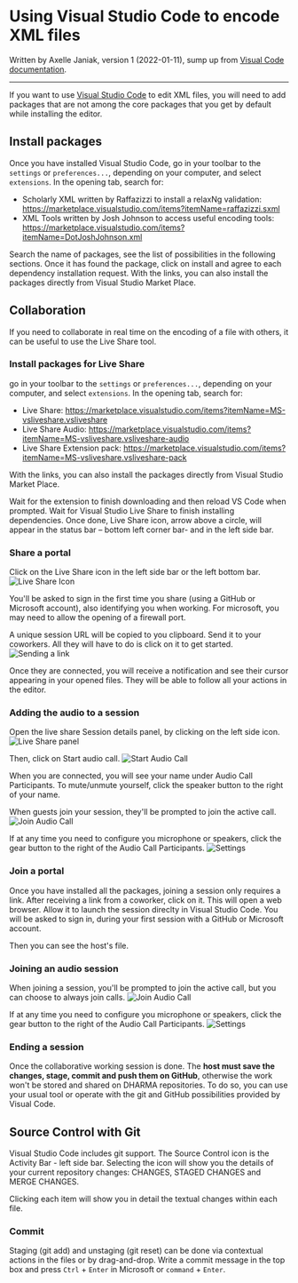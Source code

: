 # Using Visual Studio Code to encode XML files

Written by Axelle Janiak, version 1 (2022-01-11), sump up from [Visual Code documentation](https://code.visualstudio.com/docs).

****

If you want to use [Visual Studio Code](https://code.visualstudio.com/Download/) to edit XML files, you will need to add packages that are not among the core packages that you get by default while installing the editor.

## Install packages
Once you have installed Visual Studio Code, go in your toolbar to the `settings` or `preferences...`, depending on your computer, and select `extensions`. In the opening tab, search for:
- Scholarly XML written by Raffazizzi to install a relaxNg validation: https://marketplace.visualstudio.com/items?itemName=raffazizzi.sxml
- XML Tools written by Josh Johnson to access useful encoding tools: https://marketplace.visualstudio.com/items?itemName=DotJoshJohnson.xml

Search the name of packages, see the list of possibilities in the following sections. Once it has found the package, click on install and agree to each dependency installation request.
With the links, you can also install the packages directly from Visual Studio Market Place.

## Collaboration
If you need to collaborate in real time on the encoding of a file with others, it can be useful to use the Live Share tool.

### Install packages for Live Share
go in your toolbar to the `settings` or `preferences...`, depending on your computer, and select `extensions`. In the opening tab, search for:
- Live Share: https://marketplace.visualstudio.com/items?itemName=MS-vsliveshare.vsliveshare 
- Live Share Audio: https://marketplace.visualstudio.com/items?itemName=MS-vsliveshare.vsliveshare-audio 
- Live Share Extension pack: https://marketplace.visualstudio.com/items?itemName=MS-vsliveshare.vsliveshare-pack

With the links, you can also install the packages directly from Visual Studio Market Place.

Wait for the extension to finish downloading and then reload VS Code when prompted. Wait for Visual Studio Live Share to finish installing dependencies.
Once done, Live Share icon, arrow above a circle, will appear in the status bar – bottom left corner bar- and in the left side bar.

### Share a portal
Click on the Live Share icon in the left side bar or the left bottom bar.
![Live Share Icon](https://github.com/erc-dharma/project-documentation/blob/master/docs/images/VS01.png)

You'll be asked to sign in the first time you share (using a GitHub or Microsoft account), also identifying you when working. For microsoft, you may need to allow the opening of a firewall port. 

A unique session URL will be copied to you clipboard. Send it to your coworkers. All they will have to do is click on it to get started.
![Sending a link](https://github.com/erc-dharma/project-documentation/blob/master/docs/images/VS02.png)

Once they are connected, you will receive a notification and see their cursor appearing in your opened files. They will be able to follow all your actions in the editor. 

### Adding the audio to a session
Open the live share Session details panel, by clicking on the left side icon. 
![Live Share panel](https://github.com/erc-dharma/project-documentation/blob/master/docs/images/VS03.png)

Then, click on Start audio call.
![Start Audio Call](https://github.com/erc-dharma/project-documentation/blob/master/docs/images/VS04.png)

When you are connected, you will see your name under Audio Call Participants. To mute/unmute yourself, click the speaker button to the right of your name.

When guests join your session, they'll be prompted to join the active call. 
![Join Audio Call](https://github.com/erc-dharma/project-documentation/blob/master/docs/images/VS05.png)

If at any time you need to configure you microphone or speakers, click the gear button to the right of the Audio Call Participants.
![Settings](https://github.com/erc-dharma/project-documentation/blob/master/docs/images/VS06.png)

### Join a portal
Once you have installed all the packages, joining a session only requires a link.
After receiving a link from a coworker, click on it. This will open a web browser. Allow it to launch the session direclty in Visual Studio Code.
You will be asked to sign in, during your first session with a GitHub or Microsoft account.

Then you can see the host's file. 

### Joining an audio session
When joining a session, you'll be prompted to join the active call, but you can choose to always join calls.
![Join Audio Call](https://github.com/erc-dharma/project-documentation/blob/master/docs/images/VS05.png)

If at any time you need to configure you microphone or speakers, click the gear button to the right of the Audio Call Participants.
![Settings](https://github.com/erc-dharma/project-documentation/blob/master/docs/images/VS06.png)

### Ending a session
Once the collaborative working session is done. The **host must save the changes, stage, commit and push them on GitHub**, otherwise the work won't be stored and shared on DHARMA repositories. To do so, you can use your usual tool or operate with the git and GitHub possibilities provided by Visual Code. 

## Source Control with Git
Visual Studio Code includes git support. The Source Control icon is the Activity Bar - left side bar. 
Selecting the icon will show you the details of your current repository changes: CHANGES, STAGED CHANGES and MERGE CHANGES.

Clicking each item will show you in detail the textual changes within each file. 

### Commit 
Staging (git add) and unstaging (git reset) can be done via contextual actions in the files or by drag-and-drop.
Write a commit message in the top box and press `Ctrl` + `Enter` in Microsoft or `command` + `Enter`. 